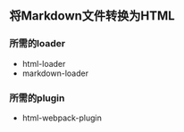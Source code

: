 ## 将Markdown文件转换为HTML

### 所需的loader
- html-loader
- markdown-loader

### 所需的plugin
- html-webpack-plugin

